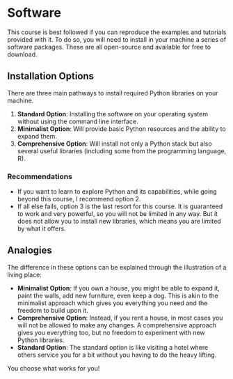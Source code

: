 # Software

This course is best followed if you can reproduce the examples and tutorials provided with it. To do so, you will need to install in your machine a series of software packages. These are all open-source and available for free to download.

## Installation Options

There are three main pathways to install required Python libraries on your machine.

1. **Standard Option**: Installing the software on your operating system without using the command line interface.
2. **Minimalist Option**: Will provide basic Python resources and the ability to expand them.
3. **Comprehensive Option**: Will install not only a Python stack but also several useful libraries (including some from the programming language, R).

### Recommendations

- If you want to learn to explore Python and its capabilities, while going beyond this course, I recommend option 2.
- If all else fails, option 3 is the last resort for this course. It is guaranteed to work and very powerful, so you will not be limited in any way. But it does not allow you to install new libraries, which means you are limited by what it offers.

## Analogies

The difference in these options can be explained through the illustration of a living place:

- **Minimalist Option**: If you own a house, you might be able to expand it, paint the walls, add new furniture, even keep a dog. This is akin to the minimalist approach which gives you everything you need and the freedom to build upon it.
- **Comprehensive Option**: Instead, if you rent a house, in most cases you will not be allowed to make any changes. A comprehensive approach gives you everything too, but no freedom to experiment with new Python libraries.
- **Standard Option**: The standard option is like visiting a hotel where others service you for a bit without you having to do the heavy lifting.

You choose what works for you!
